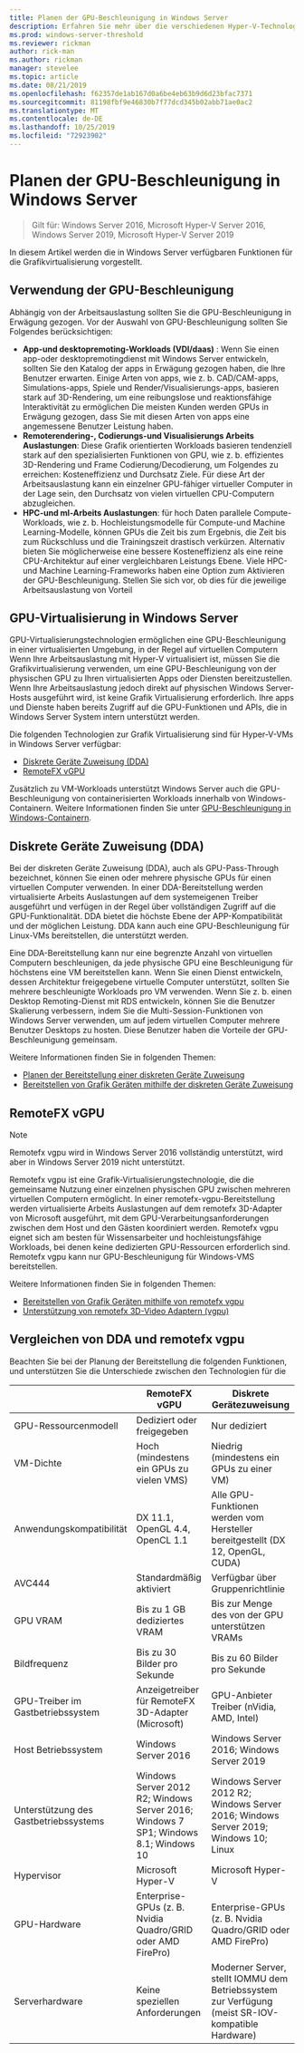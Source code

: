```yaml
---
title: Planen der GPU-Beschleunigung in Windows Server
description: Erfahren Sie mehr über die verschiedenen Hyper-V-Technologien für die GPU-Beschleunigung, einschließlich DDA und remotefx vgpu
ms.prod: windows-server-threshold
ms.reviewer: rickman
author: rick-man
ms.author: rickman
manager: stevelee
ms.topic: article
ms.date: 08/21/2019
ms.openlocfilehash: f62357de1ab167d0a6be4eb63b9d6d23bfac7371
ms.sourcegitcommit: 81198fbf9e46830b7f77dcd345b02abb71ae0ac2
ms.translationtype: MT
ms.contentlocale: de-DE
ms.lasthandoff: 10/25/2019
ms.locfileid: "72923902"
---
```

# <a name="plan-for-gpu-acceleration-in-windows-server"></a>Planen der GPU-Beschleunigung in Windows Server

> Gilt für: Windows Server 2016, Microsoft Hyper-V Server 2016, Windows Server 2019, Microsoft Hyper-V Server 2019

In diesem Artikel werden die in Windows Server verfügbaren Funktionen für die Grafikvirtualisierung vorgestellt.

## <a name="when-to-use-gpu-acceleration"></a>Verwendung der GPU-Beschleunigung

Abhängig von der Arbeitsauslastung sollten Sie die GPU-Beschleunigung in Erwägung gezogen. Vor der Auswahl von GPU-Beschleunigung sollten Sie Folgendes berücksichtigen:

- **App-und desktopremoting-Workloads (VDI/daas)** : Wenn Sie einen app-oder desktopremotingdienst mit Windows Server entwickeln, sollten Sie den Katalog der apps in Erwägung gezogen haben, die Ihre Benutzer erwarten. Einige Arten von apps, wie z. b. CAD/CAM-apps, Simulations-apps, Spiele und Render/Visualisierungs-apps, basieren stark auf 3D-Rendering, um eine reibungslose und reaktionsfähige Interaktivität zu ermöglichen Die meisten Kunden werden GPUs in Erwägung gezogen, dass Sie mit diesen Arten von apps eine angemessene Benutzer Leistung haben.
- **Remoterendering-, Codierungs-und Visualisierungs Arbeits Auslastungen**: Diese Grafik orientierten Workloads basieren tendenziell stark auf den spezialisierten Funktionen von GPU, wie z. b. effizientes 3D-Rendering und Frame Codierung/Decodierung, um Folgendes zu erreichen: Kosteneffizienz und Durchsatz Ziele. Für diese Art der Arbeitsauslastung kann ein einzelner GPU-fähiger virtueller Computer in der Lage sein, den Durchsatz von vielen virtuellen CPU-Computern abzugleichen.
- **HPC-und ml-Arbeits Auslastungen**: für hoch Daten parallele Compute-Workloads, wie z. b. Hochleistungsmodelle für Compute-und Machine Learning-Modelle, können GPUs die Zeit bis zum Ergebnis, die Zeit bis zum Rückschluss und die Trainingszeit drastisch verkürzen. Alternativ bieten Sie möglicherweise eine bessere Kosteneffizienz als eine reine CPU-Architektur auf einer vergleichbaren Leistungs Ebene. Viele HPC-und Machine Learning-Frameworks haben eine Option zum Aktivieren der GPU-Beschleunigung. Stellen Sie sich vor, ob dies für die jeweilige Arbeitsauslastung von Vorteil

## <a name="gpu-virtualization-in-windows-server"></a>GPU-Virtualisierung in Windows Server

GPU-Virtualisierungstechnologien ermöglichen eine GPU-Beschleunigung in einer virtualisierten Umgebung, in der Regel auf virtuellen Computern Wenn Ihre Arbeitsauslastung mit Hyper-V virtualisiert ist, müssen Sie die Grafikvirtualisierung verwenden, um eine GPU-Beschleunigung von der physischen GPU zu Ihren virtualisierten Apps oder Diensten bereitzustellen. Wenn Ihre Arbeitsauslastung jedoch direkt auf physischen Windows Server-Hosts ausgeführt wird, ist keine Grafik Virtualisierung erforderlich. Ihre apps und Dienste haben bereits Zugriff auf die GPU-Funktionen und APIs, die in Windows Server System intern unterstützt werden.

Die folgenden Technologien zur Grafik Virtualisierung sind für Hyper-V-VMs in Windows Server verfügbar:

- [Diskrete Geräte Zuweisung (DDA)](#discrete-device-assignment-dda)
- [RemoteFX vGPU](#remotefx-vgpu)

Zusätzlich zu VM-Workloads unterstützt Windows Server auch die GPU-Beschleunigung von containerisierten Workloads innerhalb von Windows-Containern. Weitere Informationen finden Sie unter [GPU-Beschleunigung in Windows-Containern](https://docs.microsoft.com/virtualization/windowscontainers/deploy-containers/gpu-acceleration).

## <a name="discrete-device-assignment-dda"></a>Diskrete Geräte Zuweisung (DDA)

Bei der diskreten Geräte Zuweisung (DDA), auch als GPU-Pass-Through bezeichnet, können Sie einen oder mehrere physische GPUs für einen virtuellen Computer verwenden. In einer DDA-Bereitstellung werden virtualisierte Arbeits Auslastungen auf dem systemeigenen Treiber ausgeführt und verfügen in der Regel über vollständigen Zugriff auf die GPU-Funktionalität. DDA bietet die höchste Ebene der APP-Kompatibilität und der möglichen Leistung. DDA kann auch eine GPU-Beschleunigung für Linux-VMs bereitstellen, die unterstützt werden.

Eine DDA-Bereitstellung kann nur eine begrenzte Anzahl von virtuellen Computern beschleunigen, da jede physische GPU eine Beschleunigung für höchstens eine VM bereitstellen kann. Wenn Sie einen Dienst entwickeln, dessen Architektur freigegebene virtuelle Computer unterstützt, sollten Sie mehrere beschleunigte Workloads pro VM verwenden. Wenn Sie z. b. einen Desktop Remoting-Dienst mit RDS entwickeln, können Sie die Benutzer Skalierung verbessern, indem Sie die Multi-Session-Funktionen von Windows Server verwenden, um auf jedem virtuellen Computer mehrere Benutzer Desktops zu hosten. Diese Benutzer haben die Vorteile der GPU-Beschleunigung gemeinsam.

Weitere Informationen finden Sie in folgenden Themen:

- [Planen der Bereitstellung einer diskreten Geräte Zuweisung](plan-for-deploying-devices-using-discrete-device-assignment.md)
- [Bereitstellen von Grafik Geräten mithilfe der diskreten Geräte Zuweisung](../deploy/Deploying-graphics-devices-using-dda.md)

## <a name="remotefx-vgpu"></a>RemoteFX vGPU

> [!NOTE]
> Remotefx vgpu wird in Windows Server 2016 vollständig unterstützt, wird aber in Windows Server 2019 nicht unterstützt.

Remotefx vgpu ist eine Grafik-Virtualisierungstechnologie, die die gemeinsame Nutzung einer einzelnen physischen GPU zwischen mehreren virtuellen Computern ermöglicht. In einer remotefx-vgpu-Bereitstellung werden virtualisierte Arbeits Auslastungen auf dem remotefx 3D-Adapter von Microsoft ausgeführt, mit dem GPU-Verarbeitungsanforderungen zwischen dem Host und den Gästen koordiniert werden. Remotefx vgpu eignet sich am besten für Wissensarbeiter und hochleistungsfähige Workloads, bei denen keine dedizierten GPU-Ressourcen erforderlich sind. Remotefx vgpu kann nur GPU-Beschleunigung für Windows-VMS bereitstellen.

Weitere Informationen finden Sie in folgenden Themen:

- [Bereitstellen von Grafik Geräten mithilfe von remotefx vgpu](../deploy/deploy-graphics-devices-using-remotefx-vgpu.md)
- [Unterstützung von remotefx 3D-Video Adaptern (vgpu)](../../../remote/remote-desktop-services/rds-supported-config.md#remotefx-3d-video-adapter-vgpu-support)

## <a name="comparing-dda-and-remotefx-vgpu"></a>Vergleichen von DDA und remotefx vgpu

Beachten Sie bei der Planung der Bereitstellung die folgenden Funktionen, und unterstützen Sie die Unterschiede zwischen den Technologien für die

|                       | RemoteFX vGPU                                                                       | Diskrete Gerätezuweisung                                                          |
|-----------------------|-------------------------------------------------------------------------------------|-------------------------------------------------------------------------------------|
| GPU-Ressourcenmodell    | Dediziert oder freigegeben                                                                 | Nur dediziert                                                                      |
| VM-Dichte            | Hoch (mindestens ein GPUs zu vielen VMS)                                                 | Niedrig (mindestens ein GPUs zu einer VM)                                                    |
| Anwendungskompatibilität     | DX 11.1, OpenGL 4.4, OpenCL 1.1                                                     | Alle GPU-Funktionen werden vom Hersteller bereitgestellt (DX 12, OpenGL, CUDA)                       |
| AVC444                | Standardmäßig aktiviert                                                                  | Verfügbar über Gruppenrichtlinie                                                      |
| GPU VRAM              | Bis zu 1 GB dediziertes VRAM                                                           | Bis zur Menge des von der GPU unterstützen VRAMs                                                     |
| Bildfrequenz            | Bis zu 30 Bilder pro Sekunde                                                                         | Bis zu 60 Bilder pro Sekunde                                                                         |
| GPU-Treiber im Gastbetriebssystem   | Anzeigetreiber für RemoteFX 3D-Adapter (Microsoft)                                      | GPU-Anbieter Treiber (nVidia, AMD, Intel)                                              |
| Host Betriebssystem       | Windows Server 2016                                                                 | Windows Server 2016; Windows Server 2019                                            |
| Unterstützung des Gastbetriebssystems      | Windows Server 2012 R2; Windows Server 2016; Windows 7 SP1; Windows 8.1; Windows 10 | Windows Server 2012 R2; Windows Server 2016; Windows Server 2019; Windows 10; Linux |
| Hypervisor            | Microsoft Hyper-V                                                                   | Microsoft Hyper-V                                                                   |
| GPU-Hardware          | Enterprise-GPUs (z. B. Nvidia Quadro/GRID oder AMD FirePro)                         | Enterprise-GPUs (z. B. Nvidia Quadro/GRID oder AMD FirePro)                         |
| Serverhardware       | Keine speziellen Anforderungen                                                             | Moderner Server, stellt IOMMU dem Betriebssystem zur Verfügung (meist SR-IOV-kompatible Hardware)              |
